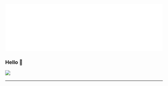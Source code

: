 <img src="https://raw.githubusercontent.com/cookiedancer/cookiedancer/main/tags.svg" width="auto" height="auto">

### Hello 👋
![](https://komarev.com/ghpvc/?username=cookiedancer&color=0ca4a5)

<!--
**cookiedancer/cookiedancer** is a ✨ _special_ ✨ repository because its `README.md` (this file) appears on your GitHub profile.

Here are some ideas to get you started:

- 🔭 I’m currently working on ...
- 🌱 I’m currently learning ...
- 👯 I’m looking to collaborate on ...
- 🤔 I’m looking for help with ...
- 💬 Ask me about ...
- 📫 How to reach me: ...
- 😄 Pronouns: ...
- ⚡ Fun fact: ...
-->

---

